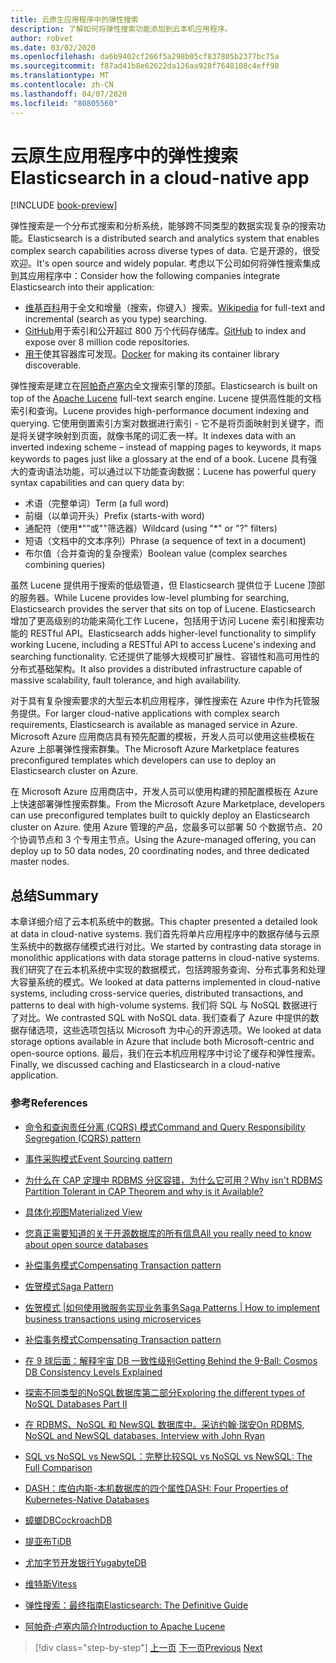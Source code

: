 ```yaml
---
title: 云原生应用程序中的弹性搜索
description: 了解如何将弹性搜索功能添加到云本机应用程序。
author: robvet
ms.date: 03/02/2020
ms.openlocfilehash: da6b9402cf266f5a298b05cf837805b2377bc75a
ms.sourcegitcommit: f87ad41b8e62622da126aa928f7640108c4eff98
ms.translationtype: MT
ms.contentlocale: zh-CN
ms.lasthandoff: 04/07/2020
ms.locfileid: "80805560"
---
```

# <a name="elasticsearch-in-a-cloud-native-app"></a><span data-ttu-id="a1e89-103">云原生应用程序中的弹性搜索</span><span class="sxs-lookup"><span data-stu-id="a1e89-103">Elasticsearch in a cloud-native app</span></span>

[!INCLUDE [book-preview](../../../includes/book-preview.md)]

<span data-ttu-id="a1e89-104">弹性搜索是一个分布式搜索和分析系统，能够跨不同类型的数据实现复杂的搜索功能。</span><span class="sxs-lookup"><span data-stu-id="a1e89-104">Elasticsearch is a distributed search and analytics system that enables complex search capabilities across diverse types of data.</span></span> <span data-ttu-id="a1e89-105">它是开源的，很受欢迎。</span><span class="sxs-lookup"><span data-stu-id="a1e89-105">It's open source and widely popular.</span></span> <span data-ttu-id="a1e89-106">考虑以下公司如何将弹性搜索集成到其应用程序中：</span><span class="sxs-lookup"><span data-stu-id="a1e89-106">Consider how the following companies integrate Elasticsearch into their application:</span></span>

- <span data-ttu-id="a1e89-107">[维基百科](https://blog.wikimedia.org/2014/01/06/wikimedia-moving-to-elasticsearch/)用于全文和增量（搜索，你键入）搜索。</span><span class="sxs-lookup"><span data-stu-id="a1e89-107">[Wikipedia](https://blog.wikimedia.org/2014/01/06/wikimedia-moving-to-elasticsearch/) for full-text and incremental (search as you type) searching.</span></span>
- <span data-ttu-id="a1e89-108">[GitHub](https://www.elastic.co/customers/github)用于索引和公开超过 800 万个代码存储库。</span><span class="sxs-lookup"><span data-stu-id="a1e89-108">[GitHub](https://www.elastic.co/customers/github) to index and expose over 8 million code repositories.</span></span>  
- <span data-ttu-id="a1e89-109">[用于](https://www.elastic.co/customers/docker)使其容器库可发现。</span><span class="sxs-lookup"><span data-stu-id="a1e89-109">[Docker](https://www.elastic.co/customers/docker) for making its container library discoverable.</span></span>

<span data-ttu-id="a1e89-110">弹性搜索是建立在[阿帕奇卢塞内](https://lucene.apache.org/core/)全文搜索引擎的顶部。</span><span class="sxs-lookup"><span data-stu-id="a1e89-110">Elasticsearch is built on top of the [Apache Lucene](https://lucene.apache.org/core/) full-text search engine.</span></span> <span data-ttu-id="a1e89-111">Lucene 提供高性能的文档索引和查询。</span><span class="sxs-lookup"><span data-stu-id="a1e89-111">Lucene provides high-performance document indexing and querying.</span></span> <span data-ttu-id="a1e89-112">它使用倒置索引方案对数据进行索引 - 它不是将页面映射到关键字，而是将关键字映射到页面，就像书尾的词汇表一样。</span><span class="sxs-lookup"><span data-stu-id="a1e89-112">It indexes data with an inverted indexing scheme – instead of mapping pages to keywords, it maps keywords to pages just like a glossary at the end of a book.</span></span> <span data-ttu-id="a1e89-113">Lucene 具有强大的查询语法功能，可以通过以下功能查询数据：</span><span class="sxs-lookup"><span data-stu-id="a1e89-113">Lucene has powerful query syntax capabilities and can query data by:</span></span>

- <span data-ttu-id="a1e89-114">术语（完整单词）</span><span class="sxs-lookup"><span data-stu-id="a1e89-114">Term (a full word)</span></span>
- <span data-ttu-id="a1e89-115">前缀（以单词开头）</span><span class="sxs-lookup"><span data-stu-id="a1e89-115">Prefix (starts-with word)</span></span>
- <span data-ttu-id="a1e89-116">通配符（使用\*""或""筛选器）</span><span class="sxs-lookup"><span data-stu-id="a1e89-116">Wildcard (using "\*" or "?" filters)</span></span>
- <span data-ttu-id="a1e89-117">短语（文档中的文本序列）</span><span class="sxs-lookup"><span data-stu-id="a1e89-117">Phrase (a sequence of text in a document)</span></span>
- <span data-ttu-id="a1e89-118">布尔值（合并查询的复杂搜索）</span><span class="sxs-lookup"><span data-stu-id="a1e89-118">Boolean value (complex searches combining queries)</span></span>

<span data-ttu-id="a1e89-119">虽然 Lucene 提供用于搜索的低级管道，但 Elasticsearch 提供位于 Lucene 顶部的服务器。</span><span class="sxs-lookup"><span data-stu-id="a1e89-119">While Lucene provides low-level plumbing for searching, Elasticsearch provides the server that sits on top of Lucene.</span></span> <span data-ttu-id="a1e89-120">Elasticsearch 增加了更高级别的功能来简化工作 Lucene，包括用于访问 Lucene 索引和搜索功能的 RESTful API。</span><span class="sxs-lookup"><span data-stu-id="a1e89-120">Elasticsearch adds higher-level functionality to simplify working Lucene, including a RESTful API to access Lucene's indexing and searching functionality.</span></span> <span data-ttu-id="a1e89-121">它还提供了能够大规模可扩展性、容错性和高可用性的分布式基础架构。</span><span class="sxs-lookup"><span data-stu-id="a1e89-121">It also provides a distributed infrastructure capable of massive scalability, fault tolerance, and high availability.</span></span>

<span data-ttu-id="a1e89-122">对于具有复杂搜索要求的大型云本机应用程序，弹性搜索在 Azure 中作为托管服务提供。</span><span class="sxs-lookup"><span data-stu-id="a1e89-122">For larger cloud-native applications with complex search requirements, Elasticsearch is available as managed service in Azure.</span></span> <span data-ttu-id="a1e89-123">Microsoft Azure 应用商店具有预先配置的模板，开发人员可以使用这些模板在 Azure 上部署弹性搜索群集。</span><span class="sxs-lookup"><span data-stu-id="a1e89-123">The Microsoft Azure Marketplace features preconfigured templates which developers can use to deploy an Elasticsearch cluster on Azure.</span></span>

<span data-ttu-id="a1e89-124">在 Microsoft Azure 应用商店中，开发人员可以使用构建的预配置模板在 Azure 上快速部署弹性搜索群集。</span><span class="sxs-lookup"><span data-stu-id="a1e89-124">From the Microsoft Azure Marketplace, developers can use preconfigured templates built to quickly deploy an Elasticsearch cluster on Azure.</span></span> <span data-ttu-id="a1e89-125">使用 Azure 管理的产品，您最多可以部署 50 个数据节点、20 个协调节点和 3 个专用主节点。</span><span class="sxs-lookup"><span data-stu-id="a1e89-125">Using the Azure-managed offering, you can deploy up to 50 data nodes, 20 coordinating nodes, and three dedicated master nodes.</span></span>

## <a name="summary"></a><span data-ttu-id="a1e89-126">总结</span><span class="sxs-lookup"><span data-stu-id="a1e89-126">Summary</span></span>

<span data-ttu-id="a1e89-127">本章详细介绍了云本机系统中的数据。</span><span class="sxs-lookup"><span data-stu-id="a1e89-127">This chapter presented a detailed look at data in cloud-native systems.</span></span> <span data-ttu-id="a1e89-128">我们首先将单片应用程序中的数据存储与云原生系统中的数据存储模式进行对比。</span><span class="sxs-lookup"><span data-stu-id="a1e89-128">We started by contrasting data storage in monolithic applications with data storage patterns in cloud-native systems.</span></span> <span data-ttu-id="a1e89-129">我们研究了在云本机系统中实现的数据模式，包括跨服务查询、分布式事务和处理大容量系统的模式。</span><span class="sxs-lookup"><span data-stu-id="a1e89-129">We looked at data patterns implemented in cloud-native systems, including cross-service queries, distributed transactions, and patterns to deal with high-volume systems.</span></span> <span data-ttu-id="a1e89-130">我们将 SQL 与 NoSQL 数据进行了对比。</span><span class="sxs-lookup"><span data-stu-id="a1e89-130">We contrasted SQL with NoSQL data.</span></span> <span data-ttu-id="a1e89-131">我们查看了 Azure 中提供的数据存储选项，这些选项包括以 Microsoft 为中心的开源选项。</span><span class="sxs-lookup"><span data-stu-id="a1e89-131">We looked at data storage options available in Azure that include both Microsoft-centric and open-source options.</span></span> <span data-ttu-id="a1e89-132">最后，我们在云本机应用程序中讨论了缓存和弹性搜索。</span><span class="sxs-lookup"><span data-stu-id="a1e89-132">Finally, we discussed caching and Elasticsearch in a cloud-native application.</span></span>

### <a name="references"></a><span data-ttu-id="a1e89-133">参考</span><span class="sxs-lookup"><span data-stu-id="a1e89-133">References</span></span>

- [<span data-ttu-id="a1e89-134">命令和查询责任分离 (CQRS) 模式</span><span class="sxs-lookup"><span data-stu-id="a1e89-134">Command and Query Responsibility Segregation (CQRS) pattern</span></span>](https://docs.microsoft.com/azure/architecture/patterns/cqrs)

- [<span data-ttu-id="a1e89-135">事件采购模式</span><span class="sxs-lookup"><span data-stu-id="a1e89-135">Event Sourcing pattern</span></span>](https://docs.microsoft.com/azure/architecture/patterns/event-sourcing)

- [<span data-ttu-id="a1e89-136">为什么在 CAP 定理中 RDBMS 分区容错，为什么它可用？</span><span class="sxs-lookup"><span data-stu-id="a1e89-136">Why isn't RDBMS Partition Tolerant in CAP Theorem and why is it Available?</span></span>](https://stackoverflow.com/questions/36404765/why-isnt-rdbms-partition-tolerant-in-cap-theorem-and-why-is-it-available)

- [<span data-ttu-id="a1e89-137">具体化视图</span><span class="sxs-lookup"><span data-stu-id="a1e89-137">Materialized View</span></span>](https://docs.microsoft.com/azure/architecture/patterns/materialized-view)

- [<span data-ttu-id="a1e89-138">您真正需要知道的关于开源数据库的所有信息</span><span class="sxs-lookup"><span data-stu-id="a1e89-138">All you really need to know about open source databases</span></span>](https://www.ibm.com/blogs/systems/all-you-really-need-to-know-about-open-source-databases/)

- [<span data-ttu-id="a1e89-139">补偿事务模式</span><span class="sxs-lookup"><span data-stu-id="a1e89-139">Compensating Transaction pattern</span></span>](https://docs.microsoft.com/azure/architecture/patterns/compensating-transaction)

- [<span data-ttu-id="a1e89-140">佐贺模式</span><span class="sxs-lookup"><span data-stu-id="a1e89-140">Saga Pattern</span></span>](https://microservices.io/patterns/data/saga.html)

- [<span data-ttu-id="a1e89-141">佐贺模式 |如何使用微服务实现业务事务</span><span class="sxs-lookup"><span data-stu-id="a1e89-141">Saga Patterns | How to implement business transactions using microservices</span></span>](https://blog.couchbase.com/saga-pattern-implement-business-transactions-using-microservices-part/)

- [<span data-ttu-id="a1e89-142">补偿事务模式</span><span class="sxs-lookup"><span data-stu-id="a1e89-142">Compensating Transaction pattern</span></span>](https://docs.microsoft.com/azure/architecture/patterns/compensating-transaction)

- [<span data-ttu-id="a1e89-143">在 9 球后面：解释宇宙 DB 一致性级别</span><span class="sxs-lookup"><span data-stu-id="a1e89-143">Getting Behind the 9-Ball: Cosmos DB Consistency Levels Explained</span></span>](https://blog.jeremylikness.com/blog/2018-03-23_getting-behind-the-9ball-cosmosdb-consistency-levels/)

- [<span data-ttu-id="a1e89-144">探索不同类型的NoSQL数据库第二部分</span><span class="sxs-lookup"><span data-stu-id="a1e89-144">Exploring the different types of NoSQL Databases Part II</span></span>](https://www.3pillarglobal.com/insights/exploring-the-different-types-of-nosql-databases)

- [<span data-ttu-id="a1e89-145">在 RDBMS、NoSQL 和 NewSQL 数据库中。采访约翰·瑞安</span><span class="sxs-lookup"><span data-stu-id="a1e89-145">On RDBMS, NoSQL and NewSQL databases. Interview with John Ryan</span></span>](http://www.odbms.org/blog/2018/03/on-rdbms-nosql-and-newsql-databases-interview-with-john-ryan/)
  
- [<span data-ttu-id="a1e89-146">SQL vs NoSQL vs NewSQL：完整比较</span><span class="sxs-lookup"><span data-stu-id="a1e89-146">SQL vs NoSQL vs NewSQL: The Full Comparison</span></span>](https://www.xenonstack.com/blog/sql-vs-nosql-vs-newsql/)

- [<span data-ttu-id="a1e89-147">DASH：库伯内斯-本机数据库的四个属性</span><span class="sxs-lookup"><span data-stu-id="a1e89-147">DASH: Four Properties of Kubernetes-Native Databases</span></span>](https://thenewstack.io/dash-four-properties-of-kubernetes-native-databases/)

- [<span data-ttu-id="a1e89-148">蟑螂DB</span><span class="sxs-lookup"><span data-stu-id="a1e89-148">CockroachDB</span></span>](https://www.cockroachlabs.com/)

- [<span data-ttu-id="a1e89-149">提亚布</span><span class="sxs-lookup"><span data-stu-id="a1e89-149">TiDB</span></span>](https://pingcap.com/en/)

- [<span data-ttu-id="a1e89-150">尤加字节开发银行</span><span class="sxs-lookup"><span data-stu-id="a1e89-150">YugabyteDB</span></span>](https://www.yugabyte.com/)

- [<span data-ttu-id="a1e89-151">维特斯</span><span class="sxs-lookup"><span data-stu-id="a1e89-151">Vitess</span></span>](https://vitess.io/)

- [<span data-ttu-id="a1e89-152">弹性搜索：最终指南</span><span class="sxs-lookup"><span data-stu-id="a1e89-152">Elasticsearch: The Definitive Guide</span></span>](http://shop.oreilly.com/product/0636920028505.do)
  
- [<span data-ttu-id="a1e89-153">阿帕奇·卢塞内简介</span><span class="sxs-lookup"><span data-stu-id="a1e89-153">Introduction to Apache Lucene</span></span>](https://www.baeldung.com/lucene)

>[!div class="step-by-step"]
><span data-ttu-id="a1e89-154">[上一页](azure-caching.md)
>[下一页](resiliency.md)</span><span class="sxs-lookup"><span data-stu-id="a1e89-154">[Previous](azure-caching.md)
[Next](resiliency.md)</span></span> <!-- Next Chapter -->
